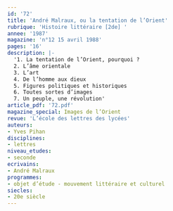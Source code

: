 ```yaml
---
id: '72'
title: 'André Malraux, ou la tentation de l’Orient'
rubrique: 'Histoire littéraire [2de] '
annee: '1987'
magazine: 'n°12 15 avril 1988'
pages: '16'
description: |-
  '1. La tentation de l’Orient, pourquoi ?
  2. L’âme orientale
  3. L’art
  4. De l’homme aux dieux
  5. Figures politiques et historiques
  6. Toutes sortes d’images
  7. Un peuple, une révolution'
article_pdf: '72.pdf'
magazine_special: Images de l’Orient
revue: 'L’école des lettres des lycées'
auteurs:
- Yves Pihan
disciplines:
- lettres
niveau_etudes:
- seconde
ecrivains:
- André Malraux
programmes:
- objet d’étude - mouvement littéraire et culturel
siecles:
- 20e siècle
---
```

